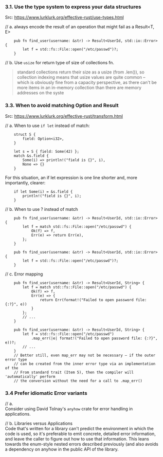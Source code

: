 
###  3.1. Use the type system to express your data structures  
Src: https://www.lurklurk.org/effective-rust/use-types.html  

// a. always encode the result of an operation that might fail as a Result<T, E>  
```
    pub fn find_user(username: &str) -> Result<UserId, std::io::Error> {
        let f = std::fs::File::open("/etc/passwd")?;
    }
```

// b. Use `usize` for return type of size of collections fn.
  > standard collections return their size as a usize (from .len()), so collection indexing means that usize values are quite common – which is obviously fine from a capacity perspective, as there can't be more items in an in-memory collection than there are memory addresses on the syste  


### 3.3. When to avoid matching Option and Result  
Src: https://www.lurklurk.org/effective-rust/transform.html  

// a. When to use `if let` instead of match:  
```
    struct S {
        field: Option<i32>,
    }

    let s = S { field: Some(42) };
    match &s.field {
        Some(i) => println!("field is {}", i),
        None => {}
    }
```

For this situation, an if let expression is one line shorter and, more importantly, clearer:   
    
```
    if let Some(i) = &s.field {
        println!("field is {}", i);
    }
```

// b. When to use ? instead of match      
```
    pub fn find_user(username: &str) -> Result<UserId, std::io::Error> {
        let f = match std::fs::File::open("/etc/passwd") {
            Ok(f) => f,
            Err(e) => return Err(e),
        };
    }

    pub fn find_user(username: &str) -> Result<UserId, std::io::Error> {
        let f = std::fs::File::open("/etc/passwd")?;
    }
```

// c. Error mapping  
```
    pub fn find_user(username: &str) -> Result<UserId, String> {
        let f = match std::fs::File::open("/etc/passwd") {
            Ok(f) => f,
            Err(e) => {
                return Err(format!("Failed to open password file: {:?}", e))
            }
        };
        // ...
    }

    pub fn find_user(username: &str) -> Result<UserId, String> {
        let f = std::fs::File::open("/etc/passwd")
            .map_err(|e| format!("Failed to open password file: {:?}", e))?;
        // ...
    }
    // Better still, even map_err may not be necessary – if the outer error type 
    // can be created from the inner error type via an implementation of the 
    // From standard trait (Item 5), then the compiler will 'automatically' perform 
    // the conversion without the need for a call to .map_err()
```

###  3.4 Prefer idiomatic Error variants 

// a.  
Consider using David Tolnay's `anyhow` crate for error handling in applications.  


// b. Libraries versus Applications  
Code that's written for a library can't predict the environment in which the code is used, so it's preferable to emit concrete, detailed error information, and leave the caller to figure out how to use that information. This leans towards the enum-style nested errors described previously (and also avoids a dependency on anyhow in the public API of the library.  


